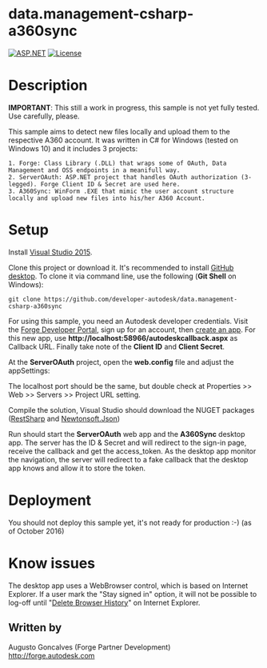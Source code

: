 # data.management-csharp-a360sync

[![ASP.NET](https://img.shields.io/badge/ASP.NET-4.5.2-blue.svg)](https://asp.net/)
[![License](http://img.shields.io/:license-mit-blue.svg)](http://opensource.org/licenses/MIT)

# Description

**IMPORTANT**: This still a work in progress, this sample is not yet fully tested. Use carefully, please. 

This sample aims to detect new files locally and upload them to the respective A360 account. It was written in C# for Windows (tested on Windows 10) and it includes 3 projects: 

    1. Forge: Class Library (.DLL) that wraps some of OAuth, Data Management and OSS endpoints in a meanifull way.
    2. ServerOAuth: ASP.NET project that handles OAuth authorization (3-legged). Forge Client ID & Secret are used here.
    3. A360Sync: WinForm .EXE that mimic the user account structure locally and upload new files into his/her A360 Account.

# Setup

Install [Visual Studio 2015](https://www.visualstudio.com/).

Clone this project or download it. It's recommended to install [GitHub desktop](https://desktop.github.com/). To clone it via command line, use the following (**Git Shell** on Windows):

    git clone https://github.com/developer-autodesk/data.management-csharp-a360sync

For using this sample, you need an Autodesk developer credentials. Visit the [Forge Developer Portal](https://developer.autodesk.com), sign up for an account, then [create an app](https://developer.autodesk.com/myapps/create). For this new app, use **http://localhost:58966/autodeskcallback.aspx** as Callback URL. Finally take note of the **Client ID** and **Client Secret**.

At the **ServerOAuth** project, open the **web.config** file and adjust the appSettings:

  <appSettings>
    <add key="FORGE_CLIENT_ID" value="<<Your Client ID from Developer Portal>>" />
    <add key="FORGE_CLIENT_SECRET" value="<<Your Client Secret>>" />
    <add key="FORGE_CALLBACK_URL" value="http://localhost:58966/autodeskcallback.aspx"/>
  </appSettings>

The localhost port should be the same, but double check at Properties >> Web >> Servers >> Project URL setting.

Compile the solution, Visual Studio should download the NUGET packages ([RestSharp](https://www.nuget.org/packages/RestSharp) and [Newtonsoft.Json](https://www.nuget.org/packages/newtonsoft.json/))

Run should start the **ServerOAuth** web app and the **A360Sync** desktop app. The server has the ID & Secret and will redirect to the sign-in page, receive the callback and get the access_token. As the desktop app monitor the navigation, the server will redirect to a fake callback that the desktop app knows and allow it to store the token. 

# Deployment

You should not deploy this sample yet, it's not ready for production :-) (as of October 2016)

# Know issues

The desktop app uses a WebBrowser control, which is based on Internet Explorer. If a user mark the "Stay signed in" option, it will not be possible to log-off until "[Delete Browser History](https://support.microsoft.com/en-us/help/17438/windows-internet-explorer-view-delete-browsing-history)" on Internet Explorer. 

## Written by

Augusto Goncalves (Forge Partner Development)<br />
http://forge.autodesk.com<br />
